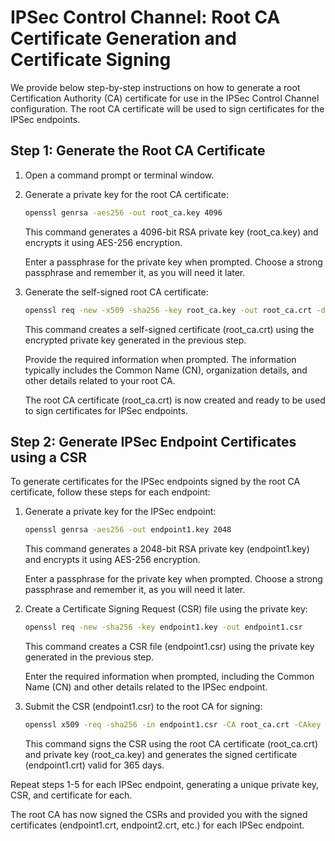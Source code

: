 # IPSec Control Channel: Root CA Certificate Generation and Certificate Signing

We provide below step-by-step instructions on how to generate a root Certification Authority (CA) certificate for use in the IPSec Control Channel configuration. The root CA certificate will be used to sign certificates for the IPSec endpoints.

## Step 1: Generate the Root CA Certificate

1. Open a command prompt or terminal window.

2. Generate a private key for the root CA certificate:

    ```bash
    openssl genrsa -aes256 -out root_ca.key 4096
    ```

   This command generates a 4096-bit RSA private key (root_ca.key) and encrypts it using AES-256 encryption.

   Enter a passphrase for the private key when prompted. Choose a strong passphrase and remember it, as you will need it later.

3. Generate the self-signed root CA certificate:

    ```bash
    openssl req -new -x509 -sha256 -key root_ca.key -out root_ca.crt -days 3650
    ```

    This command creates a self-signed certificate (root_ca.crt) using the encrypted private key generated in the previous step.

    Provide the required information when prompted. The information typically includes the Common Name (CN), organization details, and other details related to your root CA.

    The root CA certificate (root_ca.crt) is now created and ready to be used to sign certificates for IPSec endpoints.

## Step 2: Generate IPSec Endpoint Certificates using a CSR

To generate certificates for the IPSec endpoints signed by the root CA certificate, follow these steps for each endpoint:

1. Generate a private key for the IPSec endpoint:

    ```bash
    openssl genrsa -aes256 -out endpoint1.key 2048
    ```

    This command generates a 2048-bit RSA private key (endpoint1.key) and encrypts it using AES-256 encryption.

    Enter a passphrase for the private key when prompted. Choose a strong passphrase and remember it, as you will need it later.

2. Create a Certificate Signing Request (CSR) file using the private key:

    ```bash
    openssl req -new -sha256 -key endpoint1.key -out endpoint1.csr
    ```

    This command creates a CSR file (endpoint1.csr) using the private key generated in the previous step.

    Enter the required information when prompted, including the Common Name (CN) and other details related to the IPSec endpoint.

3. Submit the CSR (endpoint1.csr) to the root CA for signing:

    ```bash
    openssl x509 -req -sha256 -in endpoint1.csr -CA root_ca.crt -CAkey root_ca.key -CAcreateserial -out endpoint1.crt -days 365
    ```

    This command signs the CSR using the root CA certificate (root_ca.crt) and private key (root_ca.key) and generates the signed certificate (endpoint1.crt) valid for 365 days.

Repeat steps 1-5 for each IPSec endpoint, generating a unique private key, CSR, and certificate for each.

The root CA has now signed the CSRs and provided you with the signed certificates (endpoint1.crt, endpoint2.crt, etc.) for each IPSec endpoint.
